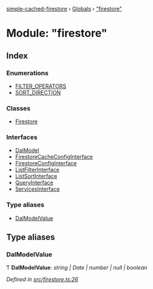 [simple-cached-firestore](../README.md) › [Globals](../globals.md) › ["firestore"](_firestore_.md)

# Module: "firestore"

## Index

### Enumerations

* [FILTER_OPERATORS](../enums/_firestore_.filter_operators.md)
* [SORT_DIRECTION](../enums/_firestore_.sort_direction.md)

### Classes

* [Firestore](../classes/_firestore_.firestore.md)

### Interfaces

* [DalModel](../interfaces/_firestore_.dalmodel.md)
* [FirestoreCacheConfigInterface](../interfaces/_firestore_.firestorecacheconfiginterface.md)
* [FirestoreConfigInterface](../interfaces/_firestore_.firestoreconfiginterface.md)
* [ListFilterInterface](../interfaces/_firestore_.listfilterinterface.md)
* [ListSortInterface](../interfaces/_firestore_.listsortinterface.md)
* [QueryInterface](../interfaces/_firestore_.queryinterface.md)
* [ServicesInterface](../interfaces/_firestore_.servicesinterface.md)

### Type aliases

* [DalModelValue](_firestore_.md#dalmodelvalue)

## Type aliases

###  DalModelValue

Ƭ **DalModelValue**: *string | Date | number | null | boolean*

*Defined in [src/firestore.ts:26](https://github.com/ehacke/simple-cached-firestore/blob/acfd256/src/firestore.ts#L26)*
